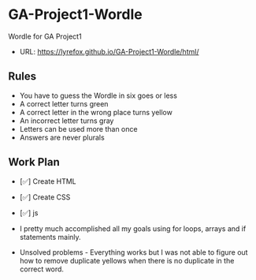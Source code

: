 # GA-Project1-Wordle

Wordle for GA Project1
- URL: https://lyrefox.github.io/GA-Project1-Wordle/html/

## Rules
- You have to guess the Wordle in six goes or less
- A correct letter turns green
- A correct letter in the wrong place turns yellow
- An incorrect letter turns gray
- Letters can be used more than once
- Answers are never plurals

## Work Plan
- [✅] Create HTML
- [✅] Create CSS
- [✅] js

- I pretty much accomplished all my goals using for loops, arrays and if statements mainly. 
- Unsolved problems - Everything works but I was not able to figure out how to remove duplicate yellows when there is no duplicate in the correct word.